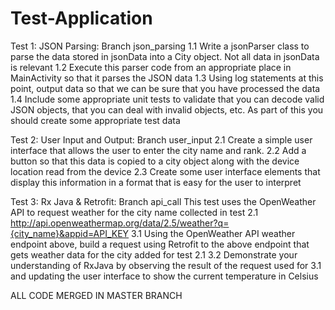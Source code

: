 # Test-Application
Test 1: JSON Parsing: Branch json_parsing
1.1 Write a jsonParser class to parse the data stored in jsonData into a City object. Not all data in jsonData is relevant
1.2 Execute this parser code from an appropriate place in MainActivity so that it parses the JSON data
1.3 Using log statements at this point, output data so that we can be sure that you have processed the data
1.4 Include some appropriate unit tests to validate that you can decode valid JSON objects, that you can deal with invalid objects, etc. As part of this you should create some appropriate test data

Test 2: User Input and Output: Branch user_input
2.1 Create a simple user interface that allows the user to enter the city name and rank.
2.2 Add a button so that this data is copied to a city object along with the device location read from the device
2.3 Create some user interface elements that display this information in a format that is easy for the user to interpret

Test 3: Rx Java & Retrofit: Branch api_call
This test uses the OpenWeather API to request weather for the city name collected in test 2.1
http://api.openweathermap.org/data/2.5/weather?q={city_name}&appid=API_KEY
3.1 Using the OpenWeather API weather endpoint above, build a request using Retrofit to the above endpoint that gets weather data for the city added for test 2.1
3.2 Demonstrate your understanding of RxJava by observing the result of the request used for 3.1 and updating the user interface to show the current temperature in Celsius

ALL CODE MERGED IN MASTER BRANCH
